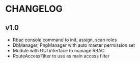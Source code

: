 CHANGELOG
=====================

v1.0
---------------------
* Rbac console command to init, assign, scan roles
* DbManager, PhpManager with auto master permission set
* Module with GUI interface to manage RBAC
* RouteAccessFilter to use as main access filter
